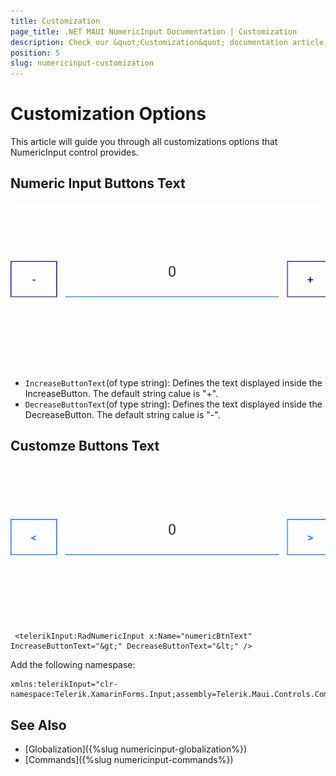 ```yaml
---
title: Customization
page_title: .NET MAUI NumericInput Documentation | Customization
description: Check our &quot;Customization&quot; documentation article for Telerik NumericInput for .NET MAUI
position: 5
slug: numericinput-customization
---
```


# Customization Options

This article will guide you through all customizations options that NumericInput control provides.

## Numeric Input Buttons Text

![NumericInput Button Text Default Look](images/numericinput-getting-started.png "NumericInput Button Text Default Look")

* `IncreaseButtonText`(of type string): Defines the text displayed inside the IncreaseButton. The default string calue is "+".
* `DecreaseButtonText`(of type string): Defines the text displayed inside the DecreaseButton. The default string calue is "-".

## Customze Buttons Text

![NumericInput Button Text Customization](images/numericinput-buttons-customization.png "NumericInput Button Text Customization")

```XAML
 <telerikInput:RadNumericInput x:Name="numericBtnText" IncreaseButtonText="&gt;" DecreaseButtonText="&lt;" />
```

Add the following namespase: 

```XAML
xmlns:telerikInput="clr-namespace:Telerik.XamarinForms.Input;assembly=Telerik.Maui.Controls.Compatibility"
```

## See Also

- [Globalization]({%slug numericinput-globalization%})
- [Commands]({%slug numericinput-commands%})
